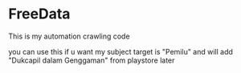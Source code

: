 # FreeData
This is my automation crawling code

you can use this if u want
my subject target is "Pemilu" 
and will add "Dukcapil dalam Genggaman" from playstore later

